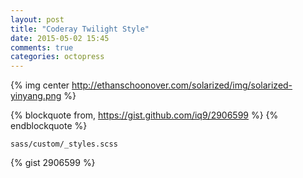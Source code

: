 ```yaml
---
layout: post
title: "Coderay Twilight Style"
date: 2015-05-02 15:45
comments: true
categories: octopress
---
```

{% img center http://ethanschoonover.com/solarized/img/solarized-yinyang.png %}

{% blockquote from, https://gist.github.com/iq9/2906599 %}
{% endblockquote %}

    sass/custom/_styles.scss

{% gist 2906599 %}